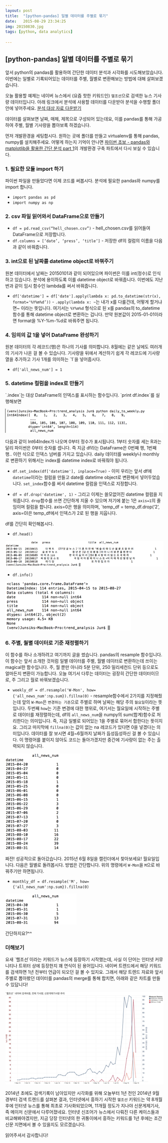 ```yaml
---
layout: post
title:  "[python-pandas] 일별 데이터를 주별로 묶기"
date:   2015-08-29 23:34:25
img: 20150830.jpg
tags: [python, data analytics]

---
```


<h2>[python-pandas] 일별 데이터를 주별로 묶기</h2>
<p>앞서 python의 pandas를 활용하여 간단한 데이터 분석과 시각화를 시도해보았습니다. 이번에는 일별로 기록되어있는 데이터를 주별, 월별로 변환해보는 방법에 대해 살펴보겠습니다.

오늘 활용할 예제는 네이버 뉴스에서 (요즘 핫한 키워드인) `헬조선`으로 검색한 뉴스 기사량 데이터입니다. 아래 링크에서 분석에 사용할 데이터를 다운받아 분석을 수행할 폴더 안에 넣어주세요. 
[분석 대상 자료 다운받기](/assets/materials/20150830/hell_chosen.csv)

데이터를 살펴보면 날짜, 매체, 제목으로 구성되어 있는데요, 이를 pandas를 통해 가공하여 주별, 월별 기사량을 뽑아보록 하겠습니다.

먼저 개발환경을 세팅합시다. 원하는 곳에 폴더를 만들고 virtualenv를 통해 pandas, numpy를 설치해주세요. 어떻게 하는지 기억이 안나면 <a href="http://jsideas.net/python/2015/08/10/histogram_tutorial.html">파이썬 초보 - pandas와 matplotlib을 활용한 간단 분석 part 1</a>의 개발환경 구축 파트에서 다시 보실 수 있습니다.
</p>


<h3>1. 필요한 모듈 import 하기</h3>
파이썬 파일을 만들었다면 이제 코드를 써봅시다. 분석에 필요한 pandas와 numpy를 import 합니다.

* `import pandas as pd`
* `import numpy as np`

<h3>2. csv 파일 읽어와서 DataFrame으로 만들기</h3>

* `df = pd.read_csv(“hell_chosen.csv”)` - hell_chosen.csv를 읽어들여 DataFrame으로 저장합니다.
* `df.columns = [‘date’, ‘press’, ‘title’]` - 저장한 df의 컬럼의 이름을 다음과 같이 바꿔줍니다.

<h3>3. int으로 된 날짜를 datetime object로 바꿔주기</h3>
원본 데이터에서 날짜는 20150101과 같이 되어있으며 파이썬은 이를 int(정수)로 인식하고 있습니다. 분석에 용이하도록 이를 datetime object로 바꿔줍니다. 이번에도 지난번과 같이 임시 함수인 lambda를 써서 바꿔줍니다.

* `df['datetime'] = df['date'].apply(lambda x: pd.to_datetime(str(x), format='%Y%m%d’))` - `.apply(lambda x: ~`는 내가 x를 다룰건데, 어떻게 할거냐면~ 이라는 뜻입니다. 여기서는 `%Y%m%d` 형식으로 된 x를 pandas의 to_datetime 함수를 통해 datetime object로 변환하는 겁니다. 만약 원본값이 2015-01-01이라면 format을 %Y-%m-%d로 바꿔주면 됩니다.

<h3>4. 임의의 값 1을 넣어 DataFrame 완성하기</h3>
원본 데이터의 각 레코드(행)은 하나의 기사를 의미합니다. 8월에는 같은 날에도 여러개의 기사가 나온 걸 볼 수 있습니다. 기사량을 뒤에서 계산하기 쉽게 각 레코드에 기사량 열을 추가하고 기사 1개를 의미하는 `1`을 넣어줍시다.

* `df['all_news_num'] = 1`

<h3>5. datetime 컬럼을 index로 만들기</h3>
`.index`는 대상 DataFrame의 인덱스를 표시하는 함수입니다. `print df.index`를 실행해보면 

![DataFrame의 인덱스](/assets/materials/20150830/1.png)

다음과 같이 Int64Index가 나오며 0부터 정수가 표시됩니다. 1부터 숫자를 세는 R과는 달리 파이썬은 0부터 숫자를 셉니다. 즉 지금 df라는 DataFrame은 0번째 행, 1번째 행.. 이런 식으로 인덱스 넘버를 가지고 있습니다. daily 데이터를 weekly나 monthly로 변환하기 위해서는 index를 datetime index로 바꿔줘야 됩니다. 

* `df.set_index(df['datetime'], inplace=True)` - 이미 우리는 앞서 df에 `datetime`이라는 컬럼을 만들고 date를 datetime object로 변환해서 넣어두었습니다. `set_index`함수를 써서 datetime 컬럼을 인덱스로 지정합니다.

* `df = df.drop('datetime', 1)` - 그리고 이제는 쓸모없어진 datetime 컬럼을 지워줍니다. `drop`함수를 쓰면 간단하게 지울 수 있으며 저기에 붙는 1은 `axis=1`의 줄임이며 컬럼을 합니다. axis=0은 행을 의미하며, `temp_df = temp_df.drop(‘2’, axis=0)은 temp_df에서 인덱스가 2로 된 행을 지웁니다.

df를 간단히 확인해봅시다.

* `df.head()`

![DataFrame의 첫 5개 행 확인](/assets/materials/20150830/2.png)

* `df.info()`

![DataFrame의 정보 확인](/assets/materials/20150830/3.png)

<h3>6. 주별, 월별 데이터로 기준 재정렬하기</h3>
이 함수를 하나 소개하려고 여기까지 글을 썼습니다. pandas의 resample 함수입니다. 이 함수는 앞서 소개한 것처럼 일별 데이터를 주별, 월별 데이터로 변환하는데 쓰이는 magical한 함수입니다. 주, 월 뿐만 아니라 5분 단위, 250 밀리세컨드 단위 등으로도 얼마든지 변환이 가능합니다. 오늘 여기서 다루는 데이터는 굉장히 간단한 데이터이므로, 주 그리고 월로 바꿔보겠습니다.

* `weekly_df = df.resample('W-Mon', how={'all_news_num':np.sum}).fillna(0)` - resample함수에서 2가지를 지정해줬는데 앞의 `W-Mon`은 `변경하는 기준`으로 주별로 하며 날짜는 해당 주의 `월요일`이라는 뜻입니다. 두번째 `how`는 기준 변경에 대한 행위로, 여기서는 월요일에 시작하는 주별로 데이터를 재정렬하는데, df의 `all_news_num`을 numpy의 sum(합계)함수로 처리한다는 의미입니다. 즉, 지금 일별로 되어있는 1을 주별로 묶어서 합한다는 뜻이지요. 그리고 마지막에 `fillna(0)`는 값이 없는 na 레코드가 있다면 0을 넣겠다는 의미입니다. 데이터를 잘 보시면 4월~6월까지 날짜가 듬성듬성하신 걸 볼 수 있습니다. 이 명령어를 붙이지 않아도 코드는 돌아가겠지만 중간에 기사량이 없는 주는 출력되지 않습니다. 

![resample 함수를 사용한 주별 재정렬](/assets/materials/20150830/4.png)

짜잔! 성공적으로 돌아갔습니다. 2015년 6월 8일을 캘린더에서 찾아보세요! 월요일입니다. 
다음은 월별로 돌려봅시다. 방법은 간단합니다. 위의 명령에서 `W-Mon`을 `M`으로 바꿔주기만 하면됩니다.

* `monthly_df = df.resample('M', how={'all_news_num':np.sum}).fillna(0)`

![resample 함수를 사용한 월별 재정렬](/assets/materials/20150830/5.png)

간단하지요?^^

<h3>더해보기</h3>
요새 `헬조선`이라는 키워드가 뉴스에 등장하기 시작했는데, 사실 이 단어는 인터넷 커뮤니티나 트위터 상에 등장한지 꽤 연식이 된 용어입니다. 네이버 트렌드에서 해당 키워드를 검색하면 1년 전부터 언급이 되오던 걸 볼 수 있지요. 그래서 해당 트렌드 자료와 앞서 주별로 뽑아봤던 데이터를 pandas의 merge를 통해 합치면, 아래와 같은 차트를 만들 수 있답니다!

![resample 함수를 사용한 월별 재정렬](/assets/materials/20150830/6.jpg)

2014년 초에도 검색기록이 남아있지만 시각화를 위해 오늘부터 1년 전인 2014년 9월 경부터 검색 트렌드를 살펴본 결과, 인터넷에서 흥하기 시작한 `헬조선` 키워드는 약 8개월 후에 인터넷 뉴스를 통해 최초로 기사화되었으며, 11개월 정도가 지나야 신문게제기사, 즉 메이저 신문에서 다루어졌네요. 인터넷 신조어가 뉴스에서 다뤄진 다른 케이스들과 비교해봐야겠지만, 지금 당장 인터넷의 한 귀퉁이에서 흥하는 키워드를 1년 후에는 조간신문 지면에서 볼 수 있을지도 모르겠습니다.

읽어주셔서 감사합니다!
